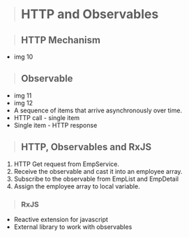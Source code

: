 >#  HTTP and Observables

>## HTTP Mechanism
- img 10


>## Observable
- img 11
- img 12
- A sequence of items that arrive asynchronously over time.
- HTTP call - single item
- Single item - HTTP response


>## HTTP, Observables and RxJS

1. HTTP Get request from EmpService.
2. Receive the observable and cast it into an employee array.
3. Subscribe to the observable from EmpList and EmpDetail
4. Assign the employee array to local variable.


>### RxJS
- Reactive extension for javascript
- External library to work with observables